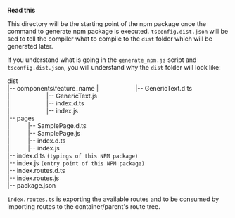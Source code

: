 **Read this**

This directory will be the starting point of the npm package once the command to generate npm package is executed.
`tsconfig.dist.json` will be sed to tell the compiler what to compile to the `dist` folder which will be generated later.

If you understand what is going in the `generate_npm.js` script and `tsconfig.dist.json`, you will understand why the `dist` folder will look like:

dist\
   |-- components\feature_name
   |&emsp;&emsp;&emsp;&emsp;&emsp;&emsp;|-- GenericText.d.ts\
   |&emsp;&emsp;&emsp;&emsp;&emsp;&emsp;|-- GenericText.js\
   |&emsp;&emsp;&emsp;&emsp;&emsp;&emsp;|-- index.d.ts\
   |&emsp;&emsp;&emsp;&emsp;&emsp;&emsp;|-- index.js\
   |-- pages\
   |&emsp;&emsp;&emsp;|-- SamplePage.d.ts\
   |&emsp;&emsp;&emsp;|-- SamplePage.js\
   |&emsp;&emsp;&emsp;|-- index.d.ts\
   |&emsp;&emsp;&emsp;|-- index.js\
   |-- index.d.ts `(typings of this NPM package)`\
   |-- index.js `(entry point of this NPM package)`\
   |-- index.routes.d.ts\
   |-- index.routes.js\
   |-- package.json
   
`index.routes.ts` is exporting the available routes and to be consumed by importing routes to the container/parent's route tree.
